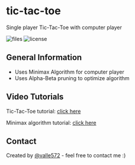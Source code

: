 # tic-tac-toe
 Single player Tic-Tac-Toe with computer player
 
![files](https://img.shields.io/github/directory-file-count/valle572/tic-tac-toe) ![license](https://img.shields.io/github/license/valle572/tic-tac-toe) 

## General Information
- Uses Minimax Algorithm for computer player
- Uses Alpha-Beta pruning to optimize algorithm

## Video Tutorials
Tic-Tac-Toe tutorial: [click here](https://youtu.be/XG210FAolc0)

Minimax algorithm tutorial: [click here](https://youtu.be/xuUmJYGHz1A)

## Contact
Created by [@valle572](https://itsvalle.com) - feel free to contact me :)
